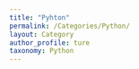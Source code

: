 ```yaml
---
title: "Pyhton"
permalink: /Categories/Python/
layout: Category
author_profile: ture
taxonomy: Python
---
```

